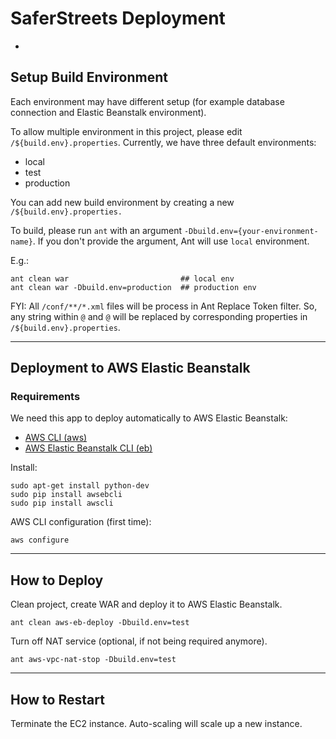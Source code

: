 # SaferStreets Deployment 
-

## Setup Build Environment

Each environment may have different setup (for example database connection and Elastic Beanstalk environment).

To allow multiple environment in this project, please edit `/${build.env}.properties`. Currently, we have three default environments:

 * local
 * test
 * production

You can add new build environment by creating a new `/${build.env}.properties.`

To build, please run `ant` with an argument `-Dbuild.env={your-environment-name}`. If you don't provide the argument, Ant will use `local` environment.

E.g.:

```
ant clean war                         ## local env
ant clean war -Dbuild.env=production  ## production env
```

FYI: All `/conf/**/*.xml` files will be process in Ant Replace Token filter. So, any string within `@` and `@` will be replaced by corresponding properties in `/${build.env}.properties`.

---

## Deployment to AWS Elastic Beanstalk

### Requirements

We need this app to deploy automatically to AWS Elastic Beanstalk:

 * [AWS CLI (aws)](http://aws.amazon.com/cli/)
 * [AWS Elastic Beanstalk CLI (eb)](http://docs.aws.amazon.com/elasticbeanstalk/latest/dg/eb-cli3.html)

Install:

```
sudo apt-get install python-dev
sudo pip install awsebcli
sudo pip install awscli
```

AWS CLI configuration (first time):

```
aws configure
```

---

## How to Deploy

Clean project, create WAR and deploy it to AWS Elastic Beanstalk.

```
ant clean aws-eb-deploy -Dbuild.env=test
```

Turn off NAT service (optional, if not being required anymore).

```
ant aws-vpc-nat-stop -Dbuild.env=test
```

---

## How to Restart

Terminate the EC2 instance. Auto-scaling will scale up a new instance.